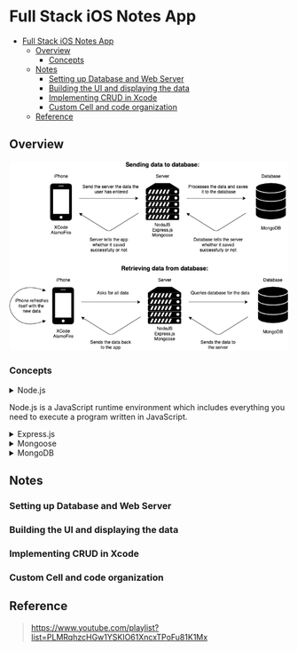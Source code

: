# Full Stack iOS Notes App

- [Full Stack iOS Notes App](#full-stack-ios-notes-app)
  - [Overview](#overview)
    - [Concepts](#concepts)
  - [Notes](#notes)
    - [Setting up Database and Web Server](#setting-up-database-and-web-server)
    - [Building the UI and displaying the data](#building-the-ui-and-displaying-the-data)
    - [Implementing CRUD in Xcode](#implementing-crud-in-xcode)
    - [Custom Cell and code organization](#custom-cell-and-code-organization)
  - [Reference](#reference)

## Overview

![overview](/assets/overview.png)

### Concepts

<details>
  <summary>Node.js</summary>

> Both your browser JavaScript and Node.js run on the V8 JavaScript runtime engine. This engine takes your JavaScript code and converts it into a faster machine code. Machine code is low-level code which the computer can run without needing to first interpret it.

Node.js uses an event-driven, non-blocking I/O model that makes it lightweight and efficient.

Node.js’ package ecosystem, npm, is the largest ecosystem of open source libraries in the world.

</details>

Node.js is a JavaScript runtime environment which includes everything you need to execute a program written in JavaScript.


<details>
  <summary>Express.js</summary>
</details>

<details>
  <summary>Mongoose</summary>
</details>

<details>
  <summary>MongoDB</summary>
</details>

## Notes

### Setting up Database and Web Server

### Building the UI and displaying the data

### Implementing CRUD in Xcode

### Custom Cell and code organization



## Reference
>https://www.youtube.com/playlist?list=PLMRqhzcHGw1YSKIO61XncxTPoFu81K1Mx
